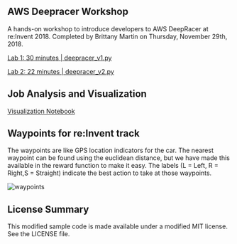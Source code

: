 ## AWS Deepracer Workshop
A hands-on workshop to introduce developers to AWS DeepRacer at re:Invent 2018.
Completed by Brittany Martin on Thursday, November 29th, 2018.

[Lab 1: 30 minutes | deepracer_v1.py](https://github.com/aws-samples/aws-deepracer-workshops/tree/master/Lab%201)

[Lab 2: 22 minutes | deepracer_v2.py](https://github.com/aws-samples/aws-deepracer-workshops/tree/master/Lab%202)

## Job Analysis and Visualization
[Visualization Notebook](https://github.com/aws-samples/aws-deepracer-workshops/blob/master/utils/DeepRacer%20Log%20Analysis.ipynb)

## Waypoints for re:Invent track
The waypoints are like GPS location indicators for the car. The nearest waypoint can be found using the euclidean distance, but we have made this available in the reward function to make it easy. The labels (L = Left, R = Right,S = Straight) indicate the best action to take at those waypoints.

![waypoints](imgs/waypoints.png)

## License Summary

This modified sample code is made available under a modified MIT license. See the LICENSE file.
